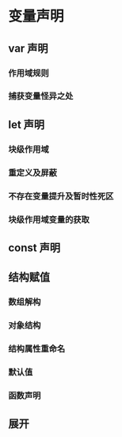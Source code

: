 #  变量声明

## var 声明

### 作用域规则

### 捕获变量怪异之处


## let 声明

### 块级作用域

### 重定义及屏蔽

### 不存在变量提升及暂时性死区

### 块级作用域变量的获取


## const 声明


## 结构赋值

### 数组解构

### 对象结构

### 结构属性重命名

### 默认值

### 函数声明


## 展开